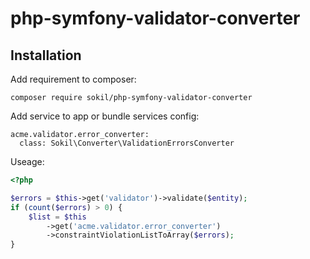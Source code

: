 # php-symfony-validator-converter

## Installation

Add requirement to composer:

```
composer require sokil/php-symfony-validator-converter
```

Add service to app or bundle services config:
```
acme.validator.error_converter:
  class: Sokil\Converter\ValidationErrorsConverter
```

Useage:
```php
<?php

$errors = $this->get('validator')->validate($entity);
if (count($errors) > 0) {
    $list = $this
        ->get('acme.validator.error_converter')
        ->constraintViolationListToArray($errors);
}
```
